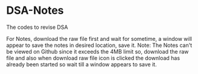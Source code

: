 # DSA-Notes
The codes to revise DSA


For Notes, download the raw file first and wait for sometime, a window will appear to save the notes in desired location, save it. 
Note: The Notes can't be viewed on Github since it exceeds the 4MB limit so, download the raw file and also when download raw file icon is clicked the download has already been started so wait till a window appears to save it.
